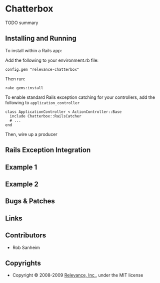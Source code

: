 Chatterbox
==========================================

TODO summary

Installing and Running
---------------------------------------

To install within a Rails app:

Add the following to your environment.rb file:

    config.gem "relevance-chatterbox"

Then run:

    rake gems:install

To enable standard Rails exception catching for your controllers, add the following to `application_controller`

    class ApplicationController < ActionController::Base
      include Chatterbox::RailsCatcher
      # ...
    end
    
Then, wire up a producer



  


Rails Exception Integration
---------------------------------------

Example 1
---------------------------------------

Example 2
---------------------------------------

Bugs & Patches
--------------

Links
-------------

Contributors
------------
* Rob Sanheim

Copyrights
------------
* Copyright &copy; 2008-2009 [Relevance, Inc.](http://www.thinkrelevance.com/), under the MIT license

